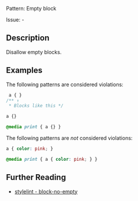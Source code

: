 Pattern: Empty block

Issue: -

## Description

Disallow empty blocks.

## Examples

The following patterns are considered violations:

```css
 a { }
/** ↑
 * Blocks like this */
```

```css
a {}
```

```css
@media print { a {} }
```

The following patterns are *not* considered violations:

```css
a { color: pink; }
```

```css
@media print { a { color: pink; } }
```

## Further Reading

* [stylelint - block-no-empty](https://stylelint.io/user-guide/rules/block-no-empty)